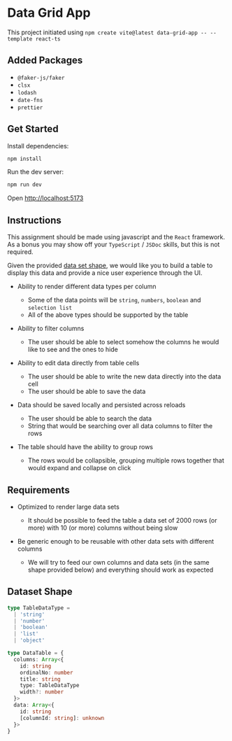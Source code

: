 # Data Grid App

This project initiated using `npm create vite@latest data-grid-app -- --template react-ts`

## Added Packages

- `@faker-js/faker`
- `clsx`
- `lodash`
- `date-fns`
- `prettier`

## Get Started

Install dependencies:

```bash
npm install
```

Run the dev server:

```bash
npm run dev
```

Open [http://localhost:5173](http://localhost:5173)

## Instructions

This assignment should be made using javascript and the `React` framework.\
As a bonus you may show off your `TypeScript` / `JSDoc` skills, but this is not required.

Given the provided [data set shape](#dataset-shape), we would like you to build a table to display this data and
provide a nice user experience through the UI.

- Ability to render different data types per column

  - Some of the data points will be `string`, `numbers`, `boolean` and `selection list`
  - All of the above types should be supported by the table

- Ability to filter columns

  - The user should be able to select somehow the columns he would like to see
    and the ones to hide

- Ability to edit data directly from table cells

  - The user should be able to write the new data directly into the data cell
  - The user should be able to save the data

- Data should be saved locally and persisted across reloads

  - The user should be able to search the data
  - String that would be searching over all data columns to filter the rows

- The table should have the ability to group rows
  - The rows would be collapsible, grouping multiple rows together that would
    expand and collapse on click

## Requirements

- Optimized to render large data sets

  - It should be possible to feed the table a data set of 2000 rows (or more) with 10
    (or more) columns without being slow

- Be generic enough to be reusable with other data sets with different columns
  - We will try to feed our own columns and data sets (in the same shape provided
    below) and everything should work as expected

## Dataset Shape

```typescript
type TableDataType =
  | 'string'
  | 'number'
  | 'boolean'
  | 'list'
  | 'object'

type DataTable = {
  columns: Array<{
    id: string
    ordinalNo: number
    title: string
    type: TableDataType
    width?: number
  }>
  data: Array<{
    id: string
    [columnId: string]: unknown
  }>
}
```

